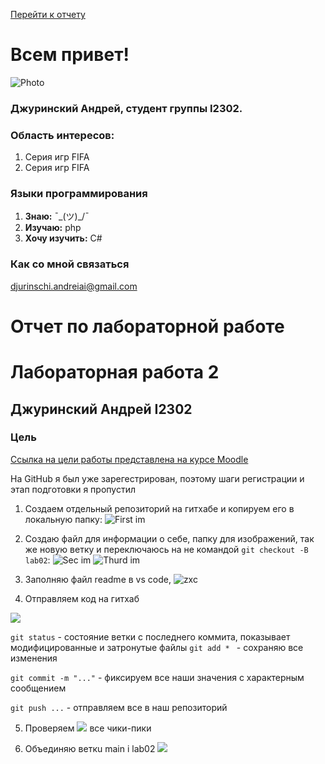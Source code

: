 
[Перейти к отчету](#отчет-по-лабораторной-работе)
# Всем привет!

![Photo](https://i.imgur.com/W3UrbsT.jpeg)

### Джуринский Андрей, студент группы I2302.

### Область интересов:
1. Серия игр FIFA
2. Серия игр FIFA

### Языки программирования
1. **Знаю:**   ¯\_(ツ)_/¯
2. **Изучаю:** php
3. **Хочу изучить:** C#

### Как со мной связаться
djurinschi.andreiai@gmail.com




# Отчет по лабораторной работе
# Лабораторная работа 2
## Джуринский Андрей I2302

### Цель
[Ссылка на цели работы представлена на курсе Moodle](https://moodle.usm.md/mod/assign/view.php?id=281960)

На GitHub я был уже зарегестрирован, поэтому шаги регистрации и этап подготовки я пропустил

1. Создаем отдельный репозиторий на гитхабе и копируем его в локальную папку:
![First im](https://i.imgur.com/aacu2hf.png)

2. Создаю файл для информации о себе, папку для изображений, так же новую ветку и переключаюсь на не командой `git checkout -B lab02`:
![Sec im](https://i.imgur.com/RG2UW6z.png)
![Thurd im](https://i.imgur.com/FL7936k.png)

3. Заполняю файл readme в vs code,
![zxc](https://i.imgur.com/VPrOGdW.png)

4. Отправляем код на гитхаб

![](https://i.imgur.com/4LyH0jz.png)

`git status` - состояние ветки с последнего коммита, показывает модифицированные и затронутые файлы
`git add * ` - сохраняю все изменения

`git commit -m "..."` - фиксируем все наши значения с характерным сообщением

`git push ...` - отправляем все в наш репозиторий

5. Проверяем
![](https://i.imgur.com/Jpmf9rj.png)
все чики-пики

6. Объединяю веткu main i lab02
![](https://i.imgur.com/ToOHlWO.png)


